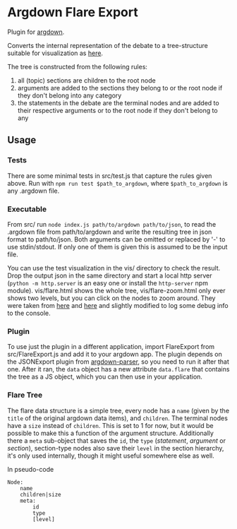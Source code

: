 # Argdown Flare Export

Plugin for [argdown](https://github.com/christianvoigt/argdown-parser).

Converts the internal representation of the debate to a tree-structure
suitable for visualization as
[here](https://bl.ocks.org/mbostock/4063423#flare.json).

The tree is constructed from the following rules:
1. all (topic) sections are children to the root node
2. arguments are added to the sections they belong to or the root node if they
   don't belong into any category
3. the statements in the debate are the terminal nodes and are added to their
   respective arguments or to the root node if they don't belong to any

## Usage

### Tests

There are some minimal tests in src/test.js that capture the rules given above.
Run with `npm run test $path_to_argdown`, where `$path_to_argdown` is any
.argdown file.

### Executable
From src/ run `node index.js path/to/argdown path/to/json`,
to read the .argdown file from path/to/argdown and write the resulting tree in
json format to path/to/json.
Both arguments can be omitted or replaced by '-' to use stdin/stdout. If only
one of them is given this is assumed to be the input file.

You can use the test visualization in the vis/ directory to check the result.
Drop the output json in the same directory and start a local http server
(`python -m http.server` is an easy one or install the `http-server` npm
module). vis/flare.html shows the whole tree, vis/flare-zoom.html only ever
shows two levels, but you can click on the nodes to zoom around. They were
taken from [here](https://bl.ocks.org/mbostock/4063423) and
[here](https://bl.ocks.org/mbostock/5944371) and slightly modified to log some
debug info to the console.

### Plugin
To use just the plugin in a different application, import FlareExport from
src/FlareExport.js and add it to your argdown app. The plugin depends on the
JSONExport plugin from
[argdown-parser](https://github.com/christianvoigt/argdown-parser), so you need
to run it after that one. After it ran, the `data` object has a new attribute
`data.flare` that contains the tree as a JS object, which you can then use in
your application.

### Flare Tree

The flare data structure is a simple tree, every node has a `name` (given by
the `title` of the original argdown data items), and `children`. The terminal
nodes have a `size` instead of `children`. This is set to 1 for now, but it
would be possible to make this a function of the argument structure.
Additionally there a `meta` sub-object that saves the `id`, the `type`
(*statement*, *argument* or *section*), section-type nodes also save their
`level` in the section hierarchy, it's only used internally, though it might
useful somewhere else as well.

In pseudo-code
```
Node:
    name
    children|size
    meta:
        id
        type
        [level]
```
